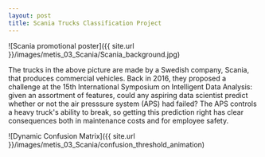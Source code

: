 ```yaml
---
layout: post
title: Scania Trucks Classification Project
---
```


![Scania promotional poster]({{ site.url }}/images/metis_03_Scania/Scania_background.jpg)

The trucks in the above picture are made by a Swedish company, Scania, that produces commercial vehicles.
Back in 2016, they proposed a challenge at the 15th International Symposium on Intelligent Data Analysis:
given an assortment of features, could any aspiring data scientist predict whether or not the 
air presssure system (APS) had failed? The APS controls a heavy truck's ability to break, so getting this
prediction right has clear consequences both in maintenance costs and for employee safety.



![Dynamic Confusion Matrix]({{ site.url }}/images/metis_03_Scania/confusion_threshold_animation)
 
